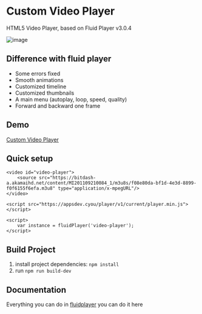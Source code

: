 # Custom Video Player
HTML5 Video Player, based on Fluid Player v3.0.4

![image](https://user-images.githubusercontent.com/58922368/137044109-df853ad2-de2d-48cc-b1cd-750a97dc3e6c.png)

## Difference with fluid player 
* Some errors fixed
* Smooth animations
* Customized timeline
* Customized thumbnails
* A main menu (autoplay, loop, speed, quality)
* Forward and backward one frame

## Demo
[Custom Video Player](https://appsdev.cyou/xv-ph-rt/)

## Quick setup
```HTML<>
<video id="video-player">
    <source src="https://bitdash-a.akamaihd.net/content/MI201109210084_1/m3u8s/f08e80da-bf1d-4e3d-8899-f0f6155f6efa.m3u8" type="application/x-mpegURL"/>
</video>

<script src="https://appsdev.cyou/player/v1/current/player.min.js"></script>

<script>
    var instance = fluidPlayer('video-player');
</script>
```

## Build Project
1. install project dependencies: `npm install`
2. run `npm run build-dev`

## Documentation
Everything you can do in [fluidplayer](https://docs.fluidplayer.com/) you can do it here
